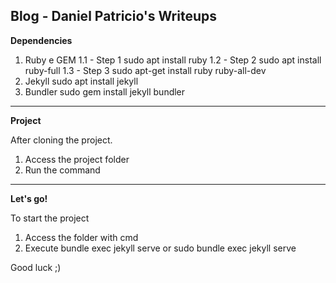 ## Blog - Daniel Patricio's Writeups

**Dependencies**

1. Ruby e GEM
	1.1 - Step 1
	sudo apt install ruby
	1.2 - Step 2
	sudo apt install ruby-full
	1.3 - Step 3
	sudo apt-get install ruby ruby-all-dev
3. Jekyll
	sudo apt install jekyll
2. Bundler
	sudo gem install jekyll bundler

---

**Project**

After cloning the project.

1. Access the project folder
2. Run the command

---

**Let's go!**

To start the project

1. Access the folder with cmd
2. Execute bundle exec jekyll serve or  sudo bundle exec jekyll serve

Good luck ;)
